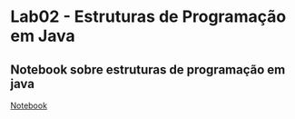 # Lab02 - Estruturas de Programação em Java

## Notebook sobre estruturas de programação em java

[Notebook](notebook/lab02-java-estruturas-ra247309.ipynb)

